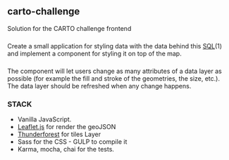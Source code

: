 ## carto-challenge
Solution for the CARTO challenge frontend

###
Create a small application for styling data with the data behind this [SQL](https://xavijam.carto.com/api/v2/sql?q=SELECT%20*%20FROM%20ne_10m_populated_places_simple&format=GeoJSON)(1) and implement a component for styling it on top of the map.

###
The component will let users change as many attributes of a data layer as possible (for example the fill and stroke of the geometries, the size, etc.). The data layer should be refreshed when any change happens.

### STACK
- Vanilla JavaScript.
- [Leaflet.js](http://leafletjs.com/) for render the geoJSON
- [Thunderforest](https://www.thunderforest.com/) for tiles Layer
- Sass for the CSS - GULP to compile it
- Karma, mocha, chai for the tests.
